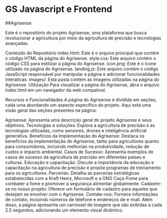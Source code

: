 # GS Javascript e Frontend
##Agrisense

Este é o repositório do projeto Agrisense, uma plataforma que busca revolucionar a agricultura por meio da agricultura de precisão e tecnologias avançadas.

Conteúdo do Repositório
index.html: Este é o arquivo principal que contém o código HTML da página do Agrisense.
style.css: Este arquivo contém o código CSS para estilizar a página do Agrisense.
icon.png: Este é o ícone utilizado na página do Agrisense.
landing.js: Este arquivo contém o código JavaScript responsável por manipular a página e adicionar funcionalidades interativas.
images/: Esta pasta contém as imagens utilizadas na página do Agrisense.
Utilização
Para visualizar a página do Agrisense, abra o arquivo index.html em um navegador da web compatível.

Recursos e Funcionalidades
A página do Agrisense é dividida em seções, cada uma abordando um aspecto específico do projeto. Aqui está uma visão geral das seções presentes na página:

Agrisense: Apresenta uma descrição geral do projeto Agrisense e seus objetivos.
Tecnologias e soluções: Explora a agricultura de precisão e as tecnologias utilizadas, como sensores, drones e inteligência artificial generativa.
Benefícios da Implementação do Agrisense: Destaca os benefícios da implementação do Agrisense, tanto para agricultores quanto para consumidores, incluindo melhorias na produtividade, redução de custos e impacto ambiental.
Casos de Sucesso: Apresenta exemplos de casos de sucesso da agricultura de precisão em diferentes países e culturas.
Educação e capacitação: Discute a importância da educação e capacitação na agricultura de precisão e propõe programas de treinamento para os agricultores.
Parcerias: Detalha as parcerias estratégicas estabelecidas com a Kraft Heinz, Microsoft e a ONG Caça-Fome para combater a fome e promover a segurança alimentar globalmente.
Cadastre-se no nosso projeto: Oferece um formulário de cadastro para aqueles que desejam se envolver com o Agrisense.
Contate-nos: Fornece informações de contato, incluindo números de telefone e endereços de e-mail.
Além disso, a página apresenta um carrossel de imagens que são exibidas a cada 2.5 segundos, adicionando um elemento visual dinâmico.

